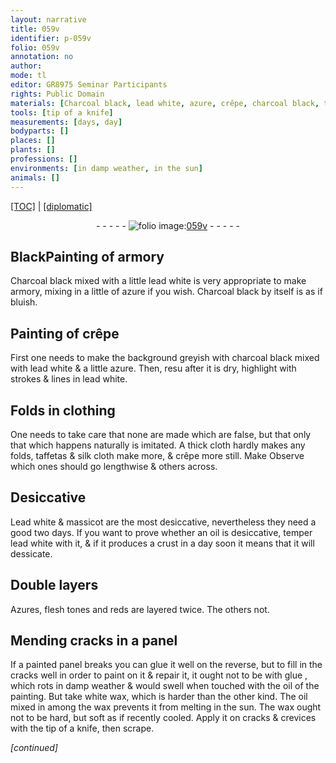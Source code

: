 ```yaml
---
layout: narrative
title: 059v
identifier: p-059v
folio: 059v
annotation: no
author:
mode: tl
editor: GR8975 Seminar Participants
rights: Public Domain
materials: [Charcoal black, lead white, azure, crêpe, charcoal black, thick cloth, taffetas, silk cloth, Lead white, massicot, oil, Azures, glue, white wax, wax]
tools: [tip of a knife]
measurements: [days, day]
bodyparts: []
places: []
plants: []
professions: []
environments: [in damp weather, in the sun]
animals: []
---
```


<p><a href="{{ site.baseurl }}/translation/">[TOC]</a> | <a href="{{ site.baseurl }}/texts/p-059v_tc/" target="_blank">[diplomatic]</a></p><div class="folio" align="center">- - - - - <a href="http://gallica.bnf.fr/ark:/12148/btv1b10500001g/f124.item" target="_blank"><img src="https://cu-mkp.github.io/2017-workshop-edition/assets/photo-icon.png" alt="folio image: " style="display:inline-block; margin-bottom:-3px;"/>059v</a> - - - - - </div>  
  

## <span class="del">Black</span>Painting of armory

 
<span class="m">Charcoal black</span> mixed with a little <span class="m">lead white</span> is very appropriate to make armory, mixing in a little <span class="del">of <span class="ill"></span></span> <span class="m">azure</span> if you wish. <span class="m">Charcoal <span class="add">black</span></span> by itself is as if bluish.
 
 
  

## Painting of <span class="m">crêpe</span>

 
First one needs to make the background greyish with <span class="m">charcoal black</span> mixed with <span class="m">lead white</span> & a little <span class="m">azure</span>. Then, <span class="del">resu</span> after it is dry, highlight with strokes & lines in <span class="m">lead white</span>.
 
 
  

## Folds in clothing

 
One needs to take care that none are made which are false, but that only that which happens naturally is imitated. A <span class="m">thick cloth</span> hardly makes any folds, <span class="m">taffetas</span> & <span class="m">silk cloth</span> make more, & <span class="m">crêpe</span> more still. <span class="del">Make</span> Observe which ones should go lengthwise & others across.
 
 
  

## Desiccative

 
<span class="m">Lead white</span> & <span class="m">massicot</span> are the most desiccative, nevertheless they need a good two <span class="ms"><span class="tmp">days</span></span>. If you want to prove whether an <span class="m">oil</span> is desiccative, temper <span class="m">lead white</span> with it, & if it produces a crust <span class="del">in a <span class="ms"><span class="tmp">day</span></span></span> soon it means that it will dessicate.
 
 
  

## Double layers

 
<span class="m">Azures</span>, flesh tones and reds are layered twice. The others not.
 
 
  

## Mending cracks in a panel

 
If a painted panel breaks you can <span class="m">glue</span> it well on the reverse, but to fill in the cracks well in order to paint on it & repair it, it ought not to be with <span class="m">glue </span>, which rots <span class="env">in damp weather</span> & would swell when touched with the <span class="m">oil</span> of the painting. But take <span class="m">white wax</span>, which is harder than the other kind. The <span class="m">oil</span> mixed in among the <span class="m">wax</span> prevents it from melting <span class="env">in the sun</span>. The <span class="m">wax</span> ought not to be hard, but soft as if recently cooled. Apply it on cracks & crevices with the <span class="tl">tip of a knife</span>, then scrape.
 
*[continued]*
 
